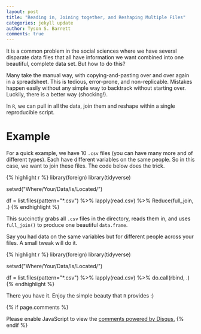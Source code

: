 ```yaml
---
layout: post
title: "Reading in, Joining together, and Reshaping Multiple Files"
categories: jekyll update
author: Tyson S. Barrett
comments: true
---
```


It is a common problem in the social sciences where we have several disparate data files that all have information we want combined into one beautiful, complete data set. But how to do this?

Many take the manual way, with copying-and-pasting over and over again in a spreadsheet. This is tedious, error-prone, and non-replicable. Mistakes happen easily without any simple way to backtrack without starting over. Luckily, there is a better way (shocking!).

In `R`, we can pull in all the data, join them and reshape within a single reproducible script. 

# Example

For a quick example, we have 10 `.csv` files (you can have many more and of different types). Each have different variables on the same people. So in this case, we want to join these files. The code below does the trick.

{% highlight r %}
library(foreign)
library(tidyverse)

setwd("Where/Your/Data/Is/Located/")

df = list.files(pattern="*.csv") %>%
  lapply(read.csv) %>%
  Reduce(full_join, .)
{% endhighlight %}

This succinctly grabs all `.csv` files in the directory, reads them in, and uses `full_join()` to produce one beautiful `data.frame`.

Say you had data on the same variables but for different people across your files. A small tweak will do it.

{% highlight r %}
library(foreign)
library(tidyverse)

setwd("Where/Your/Data/Is/Located/")

df = list.files(pattern="*.csv") %>%
  lapply(read.csv) %>%
  do.call(rbind, .)
{% endhighlight %}

There you have it. Enjoy the simple beauty that `R` provides :) 




{% if page.comments %} 
<div id="disqus_thread"></div>
<script>
    /**
     *  RECOMMENDED CONFIGURATION VARIABLES: EDIT AND UNCOMMENT THE SECTION BELOW TO INSERT DYNAMIC VALUES FROM YOUR PLATFORM OR CMS.
     *  LEARN WHY DEFINING THESE VARIABLES IS IMPORTANT: https://disqus.com/admin/universalcode/#configuration-variables
     */
    /*
    var disqus_config = function () {
        this.page.url = page.url;  // Replace PAGE_URL with your page's canonical URL variable
        this.page.identifier = page.identifer; // Replace PAGE_IDENTIFIER with your page's unique identifier variable
    };
    */
    (function() {  // DON'T EDIT BELOW THIS LINE
        var d = document, s = d.createElement('script');
        
        s.src = '//tysonstanley.disqus.com/embed.js';
        
        s.setAttribute('data-timestamp', +new Date());
        (d.head || d.body).appendChild(s);
    })();
</script>
<noscript>Please enable JavaScript to view the <a href="https://disqus.com/?ref_noscript" rel="nofollow">comments powered by Disqus.</a></noscript>
{% endif %}


